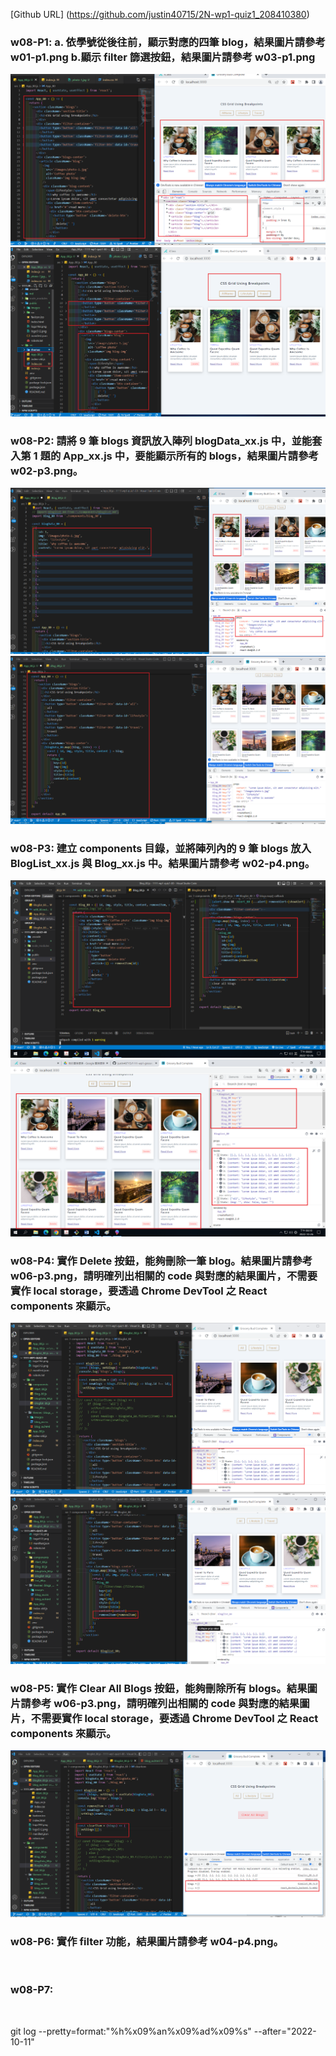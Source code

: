 [Github URL] (https://github.com/justin40715/2N-wp1-quiz1_208410380)

### w08-P1: a. 依學號從後往前，顯示對應的四筆 blog，結果圖片請參考 w01-p1.png b.顯示 filter 篩選按鈕，結果圖片請參考 w03-p1.png

![](1a.png)
![](1b.png)

### w08-P2: 請將 9 筆 blogs 資訊放入陣列 blogData_xx.js 中，並能套入第 1 題的 App_xx.js 中，要能顯示所有的 blogs，結果圖片請參考 w02-p3.png。

![](2.png)
![](2-1.png)

### w08-P3: 建立 components 目錄，並將陣列內的 9 筆 blogs 放入 BlogList_xx.js 與 Blog_xx.js 中。結果圖片請參考 w02-p4.png。

![](3.png)
![](3-1.png)

### w08-P4: 實作 Delete 按鈕，能夠刪除一筆 blog。結果圖片請參考 w06-p3.png，請明確列出相關的 code 與對應的結果圖片，不需要實作 local storage，要透過 Chrome DevTool 之 React components 來顯示。

![](4.png)
![](4-1.png)

### w08-P5: 實作 Clear All Blogs 按鈕，能夠刪除所有 blogs。結果圖片請參考 w06-p3.png，請明確列出相關的 code 與對應的結果圖片，不需要實作 local storage，要透過 Chrome DevTool 之 React components 來顯示。

![](5.png)

### w08-P6: 實作 filter 功能，結果圖片請參考 w04-p4.png。

![]()

### w08-P7:

![]()

git log --pretty=format:"%h%x09%an%x09%ad%x09%s" --after="2022-10-11"
